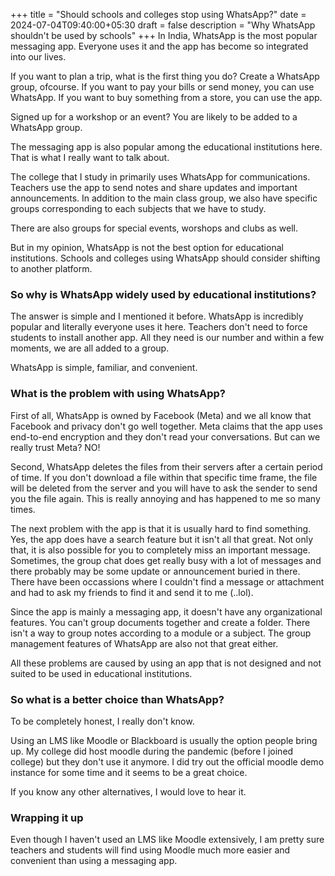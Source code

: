 +++
title = "Should schools and colleges stop using WhatsApp?"
date = 2024-07-04T09:40:00+05:30
draft = false
description = "Why WhatsApp shouldn't be used by schools"
+++
In India, WhatsApp is the most popular messaging app. Everyone uses it and the app has become so integrated into our lives.

If you want to plan a trip, what is the first thing you do? Create a WhatsApp group, ofcourse. If you want to pay your bills or send money, you can use WhatsApp. If you want to buy something from a store, you can use the app. 

Signed up for a workshop or an event? You are likely to be added to a WhatsApp group.

The messaging app is also popular among the educational institutions here. That is what I really want to talk about.

The college that I study in primarily uses WhatsApp for communications. Teachers use the app to send notes and share updates and important announcements. In addition to the main class group, we also have specific groups corresponding to each subjects that we have to study.

There are also groups for special events, worshops and clubs as well.

But in my opinion, WhatsApp is not the best option for educational institutions. Schools and colleges using WhatsApp should consider shifting to another platform.

### So why is WhatsApp widely used by educational institutions?

The answer is simple and I mentioned it before. WhatsApp is incredibly popular and literally everyone uses it here. Teachers don't need to force students to install another app. All they need is our number and within a few moments, we are all added to a group.

WhatsApp is simple, familiar, and convenient.

### What is the problem with using WhatsApp?

First of all, WhatsApp is owned by Facebook (Meta) and we all know that Facebook and privacy don't  go well together. Meta claims that the app uses end-to-end encryption and they don't read your conversations. But can we really trust Meta? NO!

Second, WhatsApp deletes the files from their servers after a certain period of time. If you don't download a file within that specific time frame, the file will be deleted from the server and you will have to ask the sender to send you the file again. This is really annoying and has happened to me so many times.

The next problem with the app is that it is usually hard to find something. Yes, the app does have a search feature but it isn't all that great. Not only that, it is also possible for you to completely miss an important message. Sometimes, the group chat does get really busy with a lot of messages and there probably may be some update or announcement buried in there. There have been occassions where I couldn't find a message or attachment and had to ask my friends to find it and send it to me (..lol).

Since the app is mainly a messaging app, it doesn't have any organizational features. You can't group documents together and create a folder. There isn't a way to group notes according to a module or a subject. The group management features of WhatsApp are also not that great either.

All these problems are caused by using an app that is not designed and not suited to be used in educational institutions.

### So what is a better choice than WhatsApp?

To be completely honest, I really don't know.

Using an LMS like Moodle or Blackboard is usually the option people bring up. My college did host moodle during the pandemic (before I joined college) but they don't use it anymore. I did try out the official moodle demo instance for some time and it seems to be a great choice.

If you know any other alternatives, I would love to hear it.

### Wrapping it up
Even though I haven't used an LMS like Moodle extensively, I am pretty sure teachers and students will find using Moodle much more easier and convenient than using a messaging app.






